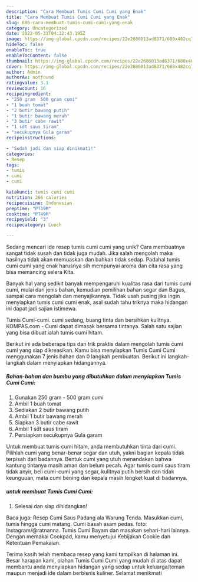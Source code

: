 ```yaml
---
description: "Cara Membuat Tumis Cumi Cumi yang Enak"
title: "Cara Membuat Tumis Cumi Cumi yang Enak"
slug: 686-cara-membuat-tumis-cumi-cumi-yang-enak
category: Uncategorized
date: 2022-05-31T04:32:43.195Z
image: https://img-global.cpcdn.com/recipes/22e2686013ad8371/680x482cq70/tumis-cumi-cumi-foto-resep-utama.jpg
hideToc: false
enableToc: true
enableTocContent: false
thumbnail: https://img-global.cpcdn.com/recipes/22e2686013ad8371/680x482cq70/tumis-cumi-cumi-foto-resep-utama.jpg
cover: https://img-global.cpcdn.com/recipes/22e2686013ad8371/680x482cq70/tumis-cumi-cumi-foto-resep-utama.jpg
author: Admin
authorAv: notfound
ratingvalue: 3.1
reviewcount: 16
recipeingredient:
- "250 gram  500 gram cumi"
- "1 buah tomat"
- "2 butir bawang putih"
- "1 butir bawang merah"
- "3 butir cabe rawit"
- "1 sdt saus tiram"
- "secukupnya Gula garam"
recipeinstructions:

- "Sudah jadi dan siap dinikmati!"
categories:
- Resep
tags:
- tumis
- cumi
- cumi

katakunci: tumis cumi cumi 
nutrition: 266 calories
recipecuisine: Indonesian
preptime: "PT19M"
cooktime: "PT49M"
recipeyield: "3"
recipecategory: Lunch

---
```





Sedang mencari ide resep tumis cumi cumi yang unik? Cara membuatnya sangat tidak susah dan tidak juga mudah. Jika salah mengolah maka hasilnya tidak akan memuaskan dan bahkan tidak sedap. Padahal tumis cumi cumi yang enak harusnya sih mempunyai aroma dan cita rasa yang bisa memancing selera Kita.





Banyak hal yang sedikit banyak mempengaruhi kualitas rasa dari tumis cumi cumi, mulai dari jenis bahan, kemudian pemilihan bahan segar dan Bagus, sampai cara mengolah dan menyajikannya. Tidak usah pusing jika ingin menyiapkan tumis cumi cumi enak,      asal sudah tahu triknya maka hidangan ini dapat jadi sajian istimewa.














Tumis Cumi-cumi. cumi sedang, buang tinta dan bersihkan kulitnya. KOMPAS.com - Cumi dapat dimasak bersama tintanya. Salah satu sajian yang bisa dibuat ialah tumis cumi hitam.






Berikut ini ada beberapa tips dan trik praktis dalam mengolah tumis cumi cumi yang siap dikreasikan. Kamu bisa menyiapkan Tumis Cumi Cumi menggunakan 7 jenis bahan dan 0 langkah pembuatan. Berikut ini langkah-langkah dalam menyiapkan hidangannya.

<!--inarticleads1-->

##### Bahan-bahan dan bumbu yang dibutuhkan dalam menyiapkan Tumis Cumi Cumi:

1. Gunakan 250 gram - 500 gram cumi
1. Ambil 1 buah tomat
1. Sediakan 2 butir bawang putih
1. Ambil 1 butir bawang merah
1. Siapkan 3 butir cabe rawit
1. Ambil 1 sdt saus tiram
1. Persiapkan secukupnya Gula garam


Untuk membuat tumis cumi hitam, anda membutuhkan tinta dari cumi. Pilihlah cumi yang benar-benar segar dan utuh, yakni bagian kepala tidak terpisah dari badannya. Bentuk cumi yang utuh menandakan bahwa kantung tintanya masih aman dan belum pecah. Agar tumis cumi saus tiram tidak anyir, beli cumi-cumi yang segar, kulitnya putih bersih dan tidak keunguuan, mata cumi bening dan kepala masih lengket kuat di badannya. 

<!--inarticleads2-->

#####  untuk membuat Tumis Cumi Cumi:


1. Selesai dan siap dihidangkan!

Baca juga: Resep Cumi Saus Padang ala Warung Tenda. Masukkan cumi, tumis hingga cumi matang. Cumi basah asam pedas. foto: Instagram/@ratnanna. Tumis Cumi Bayam dan masakan sehari-hari lainnya. Dengan memakai Cookpad, kamu menyetujui Kebijakan Cookie dan Ketentuan Pemakaian. 

Terima kasih telah membaca resep yang kami tampilkan di halaman ini. Besar harapan kami, olahan Tumis Cumi Cumi yang mudah di atas dapat membantu anda menyiapkan hidangan yang sedap untuk keluarga/teman maupun menjadi ide dalam berbisnis kuliner. Selamat menikmati
